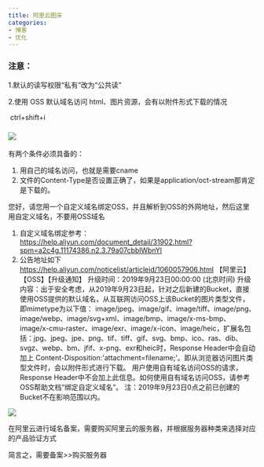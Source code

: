 ```yaml
---
title: 阿里云图床
categories: 
- 博客
- 优化
---
```


### 注意：

1.默认的读写权限“私有”改为“公共读”

2.使用 OSS 默认域名访问 html、图片资源，会有以附件形式下载的情况

![]()   ctrl+shift+i



### ![](https://puff-blog.oss-cn-shenzhen.aliyuncs.com/个人博客/oss转到下载页面.gif)





有两个条件必须具备的：
1. 用自己的域名访问，也就是需要cname
2. 文件的Content-Type是否设置正确了，如果是application/oct-stream那肯定是下载的。

<!--more-->

您好，请您用一个自定义域名绑定OSS，并且解析到OSS的外网地址，然后这里用自定义域名，不要用OSS域名
1. 自定义域名绑定参考：
https://help.aliyun.com/document_detail/31902.html?spm=a2c4g.11174386.n2.3.79a07cbblWbnYl
2. 公告地址如下
https://help.aliyun.com/noticelist/articleid/1060057906.html
【阿里云】【OSS】【升级通知】
升级时间：2019年9月23日00:00:00 (北京时间)
升级内容：出于安全考虑，从2019年9月23日起，针对之后新建的Bucket，直接使用OSS提供的默认域名，从互联网访问OSS上该Bucket的图片类型文件，即mimetype为以下值：
image/jpeg、image/gif、image/tiff、image/png、image/webp、image/svg+xml、image/bmp、image/x-ms-bmp、image/x-cmu-raster、image/exr、image/x-icon、image/heic，扩展名包括：jpg、jpeg、jpe、png、tif、tiff、gif、svg、bmp、ico、ras、dib、svgz、webp、bm、jfif、x-png、exr和heic时，Response Header中会自动加上 Content-Disposition:'attachment=filename;'。即从浏览器访问图片类型文件时，会以附件形式进行下载。
用户使用自有域名访问OSS的请求，Response Header中不会加上此信息。如何使用自有域名访问OSS，请参考OSS帮助文档“绑定自定义域名”。
注：2019年9月23日0点之前已创建的Bucket不在影响范围以内。

![](https://puff-blog.oss-cn-shenzhen.aliyuncs.com/个人博客/oss转到下载.png)





在阿里云进行域名备案，需要购买阿里云的服务器，并根据服务器种类来选择对应的产品验证方式





简言之，需要备案>>购买服务器



